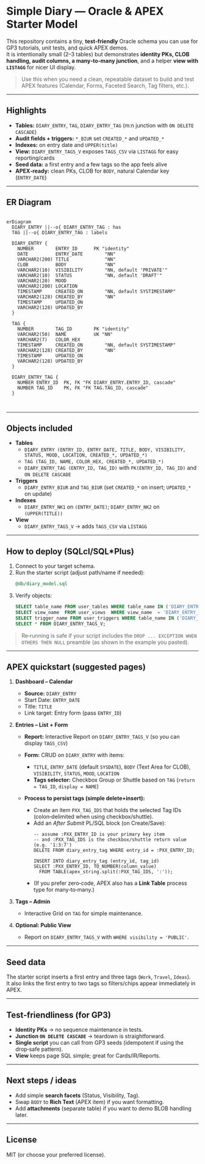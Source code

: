 # Simple Diary — Oracle & APEX Starter Model

This repository contains a tiny, **test‑friendly** Oracle schema you can use for GP3 tutorials, unit tests, and quick APEX demos.  
It is intentionally small (2–3 tables) but demonstrates **identity PKs, CLOB handling, audit columns, a many‑to‑many junction**, and a helper **view with `LISTAGG`** for nicer UI display.

> Use this when you need a clean, repeatable dataset to build and test APEX features (Calendar, Forms, Faceted Search, Tag filters, etc.).

---

## Highlights

- **Tables:** `DIARY_ENTRY`, `TAG`, `DIARY_ENTRY_TAG` (m:n junction with `ON DELETE CASCADE`)
- **Audit fields + triggers:** `*_BIUR` set `CREATED_*` and `UPDATED_*`
- **Indexes:** on entry date and `UPPER(title)`
- **View:** `DIARY_ENTRY_TAGS_V` exposes `TAGS_CSV` via `LISTAGG` for easy reporting/cards
- **Seed data:** a first entry and a few tags so the app feels alive
- **APEX‑ready:** clean PKs, CLOB for `BODY`, natural Calendar key (`ENTRY_DATE`)

---

## ER Diagram

```mermaid

erDiagram
  DIARY_ENTRY ||--o{ DIARY_ENTRY_TAG : has
  TAG ||--o{ DIARY_ENTRY_TAG : labels

  DIARY_ENTRY {
    NUMBER        ENTRY_ID      PK "identity"
    DATE          ENTRY_DATE        "NN"
    VARCHAR2(200) TITLE             "NN"
    CLOB          BODY              "NN"
    VARCHAR2(10)  VISIBILITY        "NN, default 'PRIVATE'"
    VARCHAR2(10)  STATUS            "NN, default 'DRAFT'"
    VARCHAR2(20)  MOOD
    VARCHAR2(200) LOCATION
    TIMESTAMP     CREATED_ON        "NN, default SYSTIMESTAMP"
    VARCHAR2(128) CREATED_BY        "NN"
    TIMESTAMP     UPDATED_ON
    VARCHAR2(128) UPDATED_BY
  }

  TAG {
    NUMBER        TAG_ID        PK "identity"
    VARCHAR2(50)  NAME          UK "NN"
    VARCHAR2(7)   COLOR_HEX
    TIMESTAMP     CREATED_ON        "NN, default SYSTIMESTAMP"
    VARCHAR2(128) CREATED_BY        "NN"
    TIMESTAMP     UPDATED_ON
    VARCHAR2(128) UPDATED_BY
  }

  DIARY_ENTRY_TAG {
    NUMBER ENTRY_ID  PK, FK "FK DIARY_ENTRY.ENTRY_ID, cascade"
    NUMBER TAG_ID    PK, FK "FK TAG.TAG_ID, cascade"
  }



```

---

## Objects included

- **Tables**
  - `DIARY_ENTRY (ENTRY_ID, ENTRY_DATE, TITLE, BODY, VISIBILITY, STATUS, MOOD, LOCATION, CREATED_*, UPDATED_*)`
  - `TAG (TAG_ID, NAME, COLOR_HEX, CREATED_*, UPDATED_*)`
  - `DIARY_ENTRY_TAG (ENTRY_ID, TAG_ID)` with `PK(ENTRY_ID, TAG_ID)` and `ON DELETE CASCADE`
- **Triggers**
  - `DIARY_ENTRY_BIUR` and `TAG_BIUR` (set `CREATED_*` on insert; `UPDATED_*` on update)
- **Indexes**
  - `DIARY_ENTRY_NK1` on `(ENTRY_DATE)`; `DIARY_ENTRY_NK2` on `(UPPER(TITLE))`
- **View**
  - `DIARY_ENTRY_TAGS_V` → adds `TAGS_CSV` via `LISTAGG`

---

## How to deploy (SQLcl/SQL*Plus)

1. Connect to your target schema.
2. Run the starter script (adjust path/name if needed):
   ```sql
   @db/diary_model.sql
   ```
3. Verify objects:
   ```sql
   SELECT table_name FROM user_tables WHERE table_name IN ('DIARY_ENTRY','TAG','DIARY_ENTRY_TAG');
   SELECT view_name  FROM user_views  WHERE view_name  = 'DIARY_ENTRY_TAGS_V';
   SELECT trigger_name FROM user_triggers WHERE table_name IN ('DIARY_ENTRY','TAG');
   SELECT * FROM DIARY_ENTRY_TAGS_V;
   ```

> Re‑running is safe if your script includes the `DROP ... EXCEPTION WHEN OTHERS THEN NULL` preamble (as shown in the example you pasted).

---

## APEX quickstart (suggested pages)

1. **Dashboard – Calendar**
   - **Source:** `DIARY_ENTRY`
   - Start Date: `ENTRY_DATE`
   - Title: `TITLE`
   - Link target: Entry form (pass `ENTRY_ID`)

2. **Entries – List + Form**
   - **Report:** Interactive Report on `DIARY_ENTRY_TAGS_V` (so you can display `TAGS_CSV`)
   - **Form:** CRUD on `DIARY_ENTRY` with items:
     - `TITLE`, `ENTRY_DATE` (default `SYSDATE`), `BODY` (Text Area for CLOB), `VISIBILITY`, `STATUS`, `MOOD`, `LOCATION`
     - **Tags selector:** Checkbox Group or Shuttle based on `TAG` (`return = TAG_ID`, `display = NAME`)

   - **Process to persist tags (simple delete+insert):**
     - Create an item `PXX_TAG_IDS` that holds the selected Tag IDs (colon‑delimited when using checkbox/shuttle).
     - Add an *After Submit* PL/SQL block (on Create/Save):
       ```plsql
       -- assume :PXX_ENTRY_ID is your primary key item
       -- and :PXX_TAG_IDS is the checkbox/shuttle return value (e.g. '1:3:7')
       DELETE FROM diary_entry_tag WHERE entry_id = :PXX_ENTRY_ID;

       INSERT INTO diary_entry_tag (entry_id, tag_id)
       SELECT :PXX_ENTRY_ID, TO_NUMBER(column_value)
         FROM TABLE(apex_string.split(:PXX_TAG_IDS, ':'));
       ```
     - (If you prefer zero‑code, APEX also has a **Link Table** process type for many‑to‑many.)

3. **Tags – Admin**
   - Interactive Grid on `TAG` for simple maintenance.

4. **Optional: Public View**
   - Report on `DIARY_ENTRY_TAGS_V` with `WHERE visibility = 'PUBLIC'`.

---

## Seed data

The starter script inserts a first entry and three tags (`Work`, `Travel`, `Ideas`).  
It also links the first entry to two tags so filters/chips appear immediately in APEX.

---

## Test‑friendliness (for GP3)

- **Identity PKs** → no sequence maintenance in tests.
- **Junction `ON DELETE CASCADE`** → teardown is straightforward.
- **Single script** you can call from GP3 seeds (idempotent if using the drop‑safe pattern).
- **View** keeps page SQL simple; great for Cards/IR/Reports.

---

## Next steps / ideas

- Add simple **search facets** (Status, Visibility, Tag).
- Swap `BODY` to **Rich Text** (APEX item) if you want formatting.
- Add **attachments** (separate table) if you want to demo BLOB handling later.

---

## License

MIT (or choose your preferred license).
